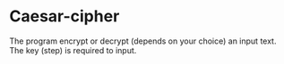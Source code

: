 # Caesar-cipher
The program encrypt or decrypt (depends on your choice) an input text. The key (step) is required to input.
